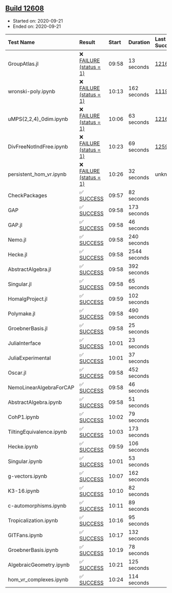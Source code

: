 ## [Build 12608](https://oscarci.mathematik.uni-kl.de/job/oscar/12608/)

* Started on: 2020-09-21
* Ended on: 2020-09-21

| Test Name    | Result | Start | Duration | Last Success | First Failure |
|:-------------|:-------|:------|:---------|:-------------|:--------------|
| GroupAtlas.jl | ❌ [FAILURE (status = 1)](https://oscarci.mathematik.uni-kl.de/job/oscar/12608/artifact/logs/build-12608/GroupAtlas.jl.log) | 09:58 | 13 seconds | [12167](https://oscarci.mathematik.uni-kl.de/job/oscar/12167/) | [12168](https://oscarci.mathematik.uni-kl.de/job/oscar/12168/) |
| wronski-poly.ipynb | ❌ [FAILURE (status = 1)](https://oscarci.mathematik.uni-kl.de/job/oscar/12608/artifact/logs/build-12608/wronski-poly.ipynb.log) | 10:13 | 162 seconds | [11192](https://oscarci.mathematik.uni-kl.de/job/oscar/11192/) | [11193](https://oscarci.mathematik.uni-kl.de/job/oscar/11193/) |
| uMPS(2,2,4)_0dim.ipynb | ❌ [FAILURE (status = 1)](https://oscarci.mathematik.uni-kl.de/job/oscar/12608/artifact/logs/build-12608/uMPS-2-2-4-_0dim.ipynb.log) | 10:06 | 63 seconds | [12167](https://oscarci.mathematik.uni-kl.de/job/oscar/12167/) | [12168](https://oscarci.mathematik.uni-kl.de/job/oscar/12168/) |
| DivFreeNotIndFree.ipynb | ❌ [FAILURE (status = 1)](https://oscarci.mathematik.uni-kl.de/job/oscar/12608/artifact/logs/build-12608/DivFreeNotIndFree.ipynb.log) | 10:23 | 69 seconds | [12594](https://oscarci.mathematik.uni-kl.de/job/oscar/12594/) | [12595](https://oscarci.mathematik.uni-kl.de/job/oscar/12595/) |
| persistent_hom_vr.ipynb | ❌ [FAILURE (status = 1)](https://oscarci.mathematik.uni-kl.de/job/oscar/12608/artifact/logs/build-12608/persistent_hom_vr.ipynb.log) | 10:26 | 32 seconds | unknown | unknown |
| CheckPackages | ✅ [SUCCESS](https://oscarci.mathematik.uni-kl.de/job/oscar/12608/artifact/logs/build-12608/CheckPackages.log) | 09:57 | 82 seconds |  |  |
| GAP | ✅ [SUCCESS](https://oscarci.mathematik.uni-kl.de/job/oscar/12608/artifact/logs/build-12608/GAP.log) | 09:58 | 173 seconds |  |  |
| GAP.jl | ✅ [SUCCESS](https://oscarci.mathematik.uni-kl.de/job/oscar/12608/artifact/logs/build-12608/GAP.jl.log) | 09:58 | 46 seconds |  |  |
| Nemo.jl | ✅ [SUCCESS](https://oscarci.mathematik.uni-kl.de/job/oscar/12608/artifact/logs/build-12608/Nemo.jl.log) | 09:58 | 240 seconds |  |  |
| Hecke.jl | ✅ [SUCCESS](https://oscarci.mathematik.uni-kl.de/job/oscar/12608/artifact/logs/build-12608/Hecke.jl.log) | 09:58 | 2544 seconds |  |  |
| AbstractAlgebra.jl | ✅ [SUCCESS](https://oscarci.mathematik.uni-kl.de/job/oscar/12608/artifact/logs/build-12608/AbstractAlgebra.jl.log) | 09:58 | 392 seconds |  |  |
| Singular.jl | ✅ [SUCCESS](https://oscarci.mathematik.uni-kl.de/job/oscar/12608/artifact/logs/build-12608/Singular.jl.log) | 09:58 | 65 seconds |  |  |
| HomalgProject.jl | ✅ [SUCCESS](https://oscarci.mathematik.uni-kl.de/job/oscar/12608/artifact/logs/build-12608/HomalgProject.jl.log) | 09:59 | 102 seconds |  |  |
| Polymake.jl | ✅ [SUCCESS](https://oscarci.mathematik.uni-kl.de/job/oscar/12608/artifact/logs/build-12608/Polymake.jl.log) | 09:58 | 490 seconds |  |  |
| GroebnerBasis.jl | ✅ [SUCCESS](https://oscarci.mathematik.uni-kl.de/job/oscar/12608/artifact/logs/build-12608/GroebnerBasis.jl.log) | 09:58 | 25 seconds |  |  |
| JuliaInterface | ✅ [SUCCESS](https://oscarci.mathematik.uni-kl.de/job/oscar/12608/artifact/logs/build-12608/JuliaInterface.log) | 10:01 | 23 seconds |  |  |
| JuliaExperimental | ✅ [SUCCESS](https://oscarci.mathematik.uni-kl.de/job/oscar/12608/artifact/logs/build-12608/JuliaExperimental.log) | 10:01 | 37 seconds |  |  |
| Oscar.jl | ✅ [SUCCESS](https://oscarci.mathematik.uni-kl.de/job/oscar/12608/artifact/logs/build-12608/Oscar.jl.log) | 09:58 | 452 seconds |  |  |
| NemoLinearAlgebraForCAP | ✅ [SUCCESS](https://oscarci.mathematik.uni-kl.de/job/oscar/12608/artifact/logs/build-12608/NemoLinearAlgebraForCAP.log) | 09:58 | 46 seconds |  |  |
| AbstractAlgebra.ipynb | ✅ [SUCCESS](https://oscarci.mathematik.uni-kl.de/job/oscar/12608/artifact/logs/build-12608/AbstractAlgebra.ipynb.log) | 09:58 | 51 seconds |  |  |
| CohP1.ipynb | ✅ [SUCCESS](https://oscarci.mathematik.uni-kl.de/job/oscar/12608/artifact/logs/build-12608/CohP1.ipynb.log) | 10:02 | 79 seconds |  |  |
| TiltingEquivalence.ipynb | ✅ [SUCCESS](https://oscarci.mathematik.uni-kl.de/job/oscar/12608/artifact/logs/build-12608/TiltingEquivalence.ipynb.log) | 10:03 | 173 seconds |  |  |
| Hecke.ipynb | ✅ [SUCCESS](https://oscarci.mathematik.uni-kl.de/job/oscar/12608/artifact/logs/build-12608/Hecke.ipynb.log) | 09:59 | 106 seconds |  |  |
| Singular.ipynb | ✅ [SUCCESS](https://oscarci.mathematik.uni-kl.de/job/oscar/12608/artifact/logs/build-12608/Singular.ipynb.log) | 10:01 | 53 seconds |  |  |
| g-vectors.ipynb | ✅ [SUCCESS](https://oscarci.mathematik.uni-kl.de/job/oscar/12608/artifact/logs/build-12608/g-vectors.ipynb.log) | 10:07 | 162 seconds |  |  |
| K3-16.ipynb | ✅ [SUCCESS](https://oscarci.mathematik.uni-kl.de/job/oscar/12608/artifact/logs/build-12608/K3-16.ipynb.log) | 10:10 | 82 seconds |  |  |
| c-automorphisms.ipynb | ✅ [SUCCESS](https://oscarci.mathematik.uni-kl.de/job/oscar/12608/artifact/logs/build-12608/c-automorphisms.ipynb.log) | 10:11 | 89 seconds |  |  |
| Tropicalization.ipynb | ✅ [SUCCESS](https://oscarci.mathematik.uni-kl.de/job/oscar/12608/artifact/logs/build-12608/Tropicalization.ipynb.log) | 10:16 | 95 seconds |  |  |
| GITFans.ipynb | ✅ [SUCCESS](https://oscarci.mathematik.uni-kl.de/job/oscar/12608/artifact/logs/build-12608/GITFans.ipynb.log) | 10:17 | 132 seconds |  |  |
| GroebnerBasis.ipynb | ✅ [SUCCESS](https://oscarci.mathematik.uni-kl.de/job/oscar/12608/artifact/logs/build-12608/GroebnerBasis.ipynb.log) | 10:19 | 78 seconds |  |  |
| AlgebraicGeometry.ipynb | ✅ [SUCCESS](https://oscarci.mathematik.uni-kl.de/job/oscar/12608/artifact/logs/build-12608/AlgebraicGeometry.ipynb.log) | 10:21 | 125 seconds |  |  |
| hom_vr_complexes.ipynb | ✅ [SUCCESS](https://oscarci.mathematik.uni-kl.de/job/oscar/12608/artifact/logs/build-12608/hom_vr_complexes.ipynb.log) | 10:24 | 114 seconds |  |  |
